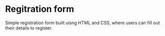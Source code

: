 # Regitration form 
Simple registration form built uisng HTML and CSS, where users can fill out their details to register.
